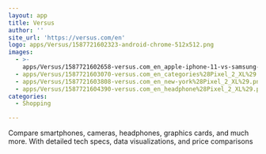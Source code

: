 ```yaml
---
layout: app
title: Versus
author: ''
site_url: 'https://versus.com/en'
logo: apps/Versus/1587721602323-android-chrome-512x512.png
images:
  - >-
    apps/Versus/1587721602658-versus.com_en_apple-iphone-11-vs-samsung-galaxy-s10%28Pixel_2_XL%29.png
  - apps/Versus/1587721603070-versus.com_en_categories%28Pixel_2_XL%29.png
  - apps/Versus/1587721603808-versus.com_en_new-york%28Pixel_2_XL%29.png
  - apps/Versus/1587721604390-versus.com_en_headphone%28Pixel_2_XL%29.png
categories:
  - Shopping

---
```

Compare smartphones, cameras, headphones, graphics cards, and much more. With detailed tech specs, data visualizations, and price comparisons
